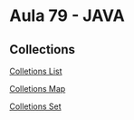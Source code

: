# Aula 79 - JAVA

## Collections

[Colletions List](collections-LIst-Set-Map/src/lists/)

[Colletions Map](collections-LIst-Set-Map/src/maps/)

[Colletions Set](collections-LIst-Set-Map/src/sets/)
